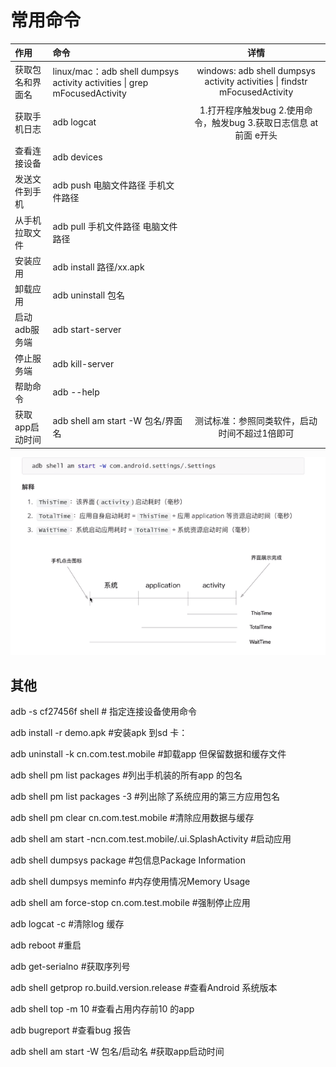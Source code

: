 
# 常用命令

| 作用 | 命令| 详情 |
| :-----| :---- | :----: |
| 获取包名和界面名 | linux/mac：adb shell dumpsys activity activities \| grep mFocusedActivity | windows: adb shell dumpsys activity activities \| findstr mFocusedActivity |
| 获取手机日志 | adb logcat   | 1.打开程序触发bug  2.使用命令，触发bug  3.获取日志信息 at前面 e开头 |
|查看连接设备|adb devices ||
|发送文件到手机|adb push 电脑文件路径  手机文件路径||
|从手机拉取文件|adb pull  手机文件路径   电脑文件路径 ||
|安装应用|adb install 路径/xx.apk||
|卸载应用|adb uninstall 包名||
|启动adb服务端|adb start-server||
|停止服务端|adb kill-server||
|帮助命令|adb --help||
|获取app启动时间|adb shell am start -W 包名/界面名|测试标准：参照同类软件，启动时间不超过1倍即可|
![images](./img/adbtime.png)


## 其他

adb -s cf27456f shell # 指定连接设备使用命令

adb install -r demo.apk #安装apk 到sd 卡：

adb uninstall -k cn.com.test.mobile #卸载app 但保留数据和缓存文件

adb shell pm list packages #列出手机装的所有app 的包名

adb shell pm list packages -3 #列出除了系统应用的第三方应用包名

adb shell pm clear cn.com.test.mobile #清除应用数据与缓存

adb shell am start -ncn.com.test.mobile/.ui.SplashActivity #启动应用

adb shell dumpsys package #包信息Package Information

adb shell dumpsys meminfo #内存使用情况Memory Usage

adb shell am force-stop cn.com.test.mobile #强制停止应用

adb logcat -c #清除log 缓存

adb reboot #重启

adb get-serialno #获取序列号

adb shell getprop ro.build.version.release #查看Android 系统版本

adb shell top -m 10 #查看占用内存前10 的app

adb bugreport #查看bug 报告

adb shell am start -W 包名/启动名 #获取app启动时间

